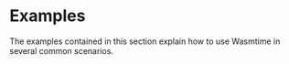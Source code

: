 # Examples

The examples contained in this section explain how to use Wasmtime in several
common scenarios.
